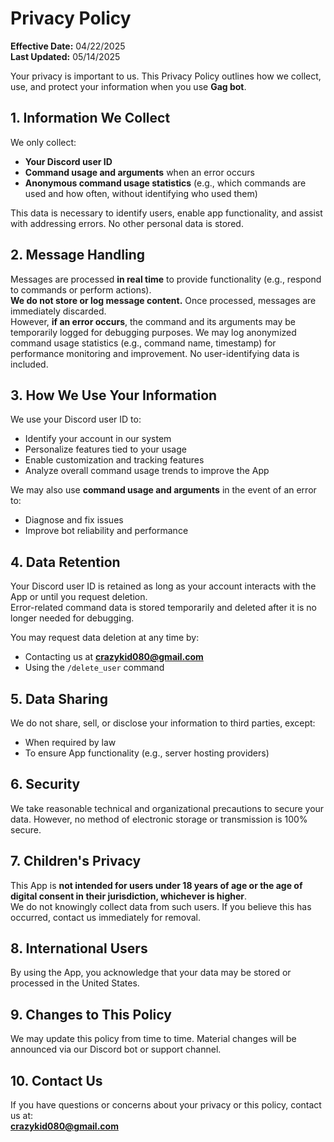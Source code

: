 # Privacy Policy

**Effective Date:** 04/22/2025  
**Last Updated:** 05/14/2025

Your privacy is important to us. This Privacy Policy outlines how we collect, use, and protect your information when you use **Gag bot**.

## 1. Information We Collect

We only collect:
- **Your Discord user ID**
- **Command usage and arguments** when an error occurs
- **Anonymous command usage statistics** (e.g., which commands are used and how often, without identifying who used them)

This data is necessary to identify users, enable app functionality, and assist with addressing errors. No other personal data is stored.

## 2. Message Handling

Messages are processed **in real time** to provide functionality (e.g., respond to commands or perform actions).  
**We do not store or log message content.** Once processed, messages are immediately discarded.  
However, **if an error occurs**, the command and its arguments may be temporarily logged for debugging purposes.
We may log anonymized command usage statistics (e.g., command name, timestamp) for performance monitoring and improvement. No user-identifying data is included.

## 3. How We Use Your Information

We use your Discord user ID to:
- Identify your account in our system
- Personalize features tied to your usage
- Enable customization and tracking features
- Analyze overall command usage trends to improve the App

We may also use **command usage and arguments** in the event of an error to:
- Diagnose and fix issues
- Improve bot reliability and performance

## 4. Data Retention

Your Discord user ID is retained as long as your account interacts with the App or until you request deletion.  
Error-related command data is stored temporarily and deleted after it is no longer needed for debugging.

You may request data deletion at any time by:
- Contacting us at **crazykid080@gmail.com**
- Using the `/delete_user` command

## 5. Data Sharing

We do not share, sell, or disclose your information to third parties, except:
- When required by law
- To ensure App functionality (e.g., server hosting providers)

## 6. Security

We take reasonable technical and organizational precautions to secure your data. However, no method of electronic storage or transmission is 100% secure.

## 7. Children's Privacy

This App is **not intended for users under 18 years of age or the age of digital consent in their jurisdiction, whichever is higher**.  
We do not knowingly collect data from such users. If you believe this has occurred, contact us immediately for removal.

## 8. International Users

By using the App, you acknowledge that your data may be stored or processed in the United States.

## 9. Changes to This Policy

We may update this policy from time to time. Material changes will be announced via our Discord bot or support channel.

## 10. Contact Us

If you have questions or concerns about your privacy or this policy, contact us at:  
**crazykid080@gmail.com**
